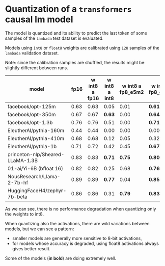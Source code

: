 # Quantization of a `transformers` causal lm model

The model is quantized and its ability to predict the last token of some samples of the `lambada` test dataset is evaluated.

Models using `int8` or `float8` weights are calibrated using `128` samples of the `lambada` validation dataset.

Note: since the calibration samples are shuffled, the results might be slightly different between runs.

| model                            | fp16 | w int8 a fp16 | w int8 a int8 | w int8 a fp8_e5m2 | w int8 a fp8_e4m3 |
|----------------------------------|------|---------------|---------------|-------------------|-------------------|
| facebook/opt-125m                | 0.63 | 0.63          | 0.05          | 0.01              | **0.61**          |
| facebook/opt-350m                | 0.67 | 0.67          | **0.63**      | 0.00              | **0.64**          |
| facebook/opt-1.3b                | 0.76 | 0.76          | 0.51          | 0.00              | **0.71**          |
| EleutherAI/pythia-160m           | 0.44 | 0.44          | 0.00          | 0.00              | 0.00              |
| EleutherAI/pythia-410m           | 0.68 | 0.68          | 0.12          | 0.05              | 0.32              |
| EleutherAI/pythia-1b             | 0.71 | 0.72          | 0.42          | 0.45              | **0.67**          |
| princeton-nlp/Sheared-LLaMA-1.3B | 0.83 | 0.83          | **0.71**      | **0.75**          | **0.80**          |
| 01-ai/Yi-6B (bfloat 16)          | 0.82 | 0.82          | 0.25          | 0.68              | **0.76**          |
| NousResearch/Llama-2-7b-hf       | 0.89 | 0.89          | **0.77**      | 0.04              | **0.85**          |
| HuggingFaceH4/zephyr-7b-beta     | 0.86 | 0.86          | 0.31          | **0.79**          | **0.83**          |

As we can see, there is no performance degradation when quantizing only the weights to int8.

When quantizing also the activations, there are wild variations between models, but we can see a pattern:
- smaller models are generally more sensitive to 8-bit activations,
- for models whose accuracy is degraded, using float8 activations always gives better result.

Some of the models (**in bold**) are doing extremely well.
